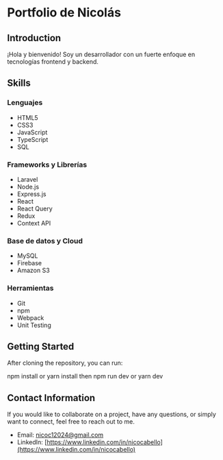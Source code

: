 # Portfolio de Nicolás

## Introduction

¡Hola y bienvenido! Soy un desarrollador con un fuerte enfoque en tecnologías frontend y backend.

## Skills

### Lenguajes

- HTML5
- CSS3
- JavaScript
- TypeScript
- SQL

### Frameworks y Librerías

- Laravel
- Node.js
- Express.js
- React
- React Query
- Redux
- Context API

### Base de datos y Cloud

- MySQL
- Firebase
- Amazon S3

### Herramientas

- Git
- npm
- Webpack
- Unit Testing

## Getting Started

After cloning the repository, you can run:

npm install or yarn install then npm run dev or yarn dev

## Contact Information

If you would like to collaborate on a project, have any questions, or simply want to connect, feel free to reach out to me.

- Email: [nicoc12024@gmail.com](mailto:nicoc12024@gmail.com)
- LinkedIn: [https://www.linkedin.com/in/nicocabello](https://www.linkedin.com/in/nicocabello)
